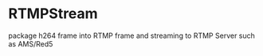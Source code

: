 RTMPStream
==========

package h264 frame into RTMP frame and streaming to RTMP Server such as AMS/Red5
